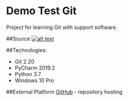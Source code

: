 # Demo Test Git
Project for learning Git with support software.

##Source
[![alt text](https://con.jaktestowac.pl/wp-content/uploads/brand/jaktestowac_small.png)](https://jaktestowac.pl/git-dla-testerow)

##Technologies:
- Git 2.20
- PyCharm 2019.2
- Python 3.7
- Windows 10 Pro

##External Platform
[GitHub](https://github.com) - repository hosting